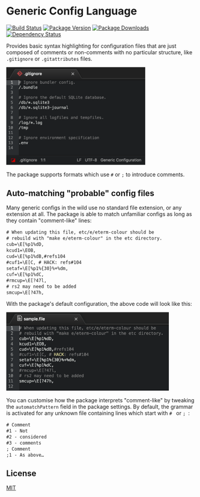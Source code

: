 # Generic Config Language

[![Build Status](https://img.shields.io/travis/lee-dohm/language-generic-config.svg)](https://travis-ci.org/lee-dohm/language-generic-config)
[![Package Version](https://img.shields.io/apm/v/language-generic-config.svg)](https://atom.io/packages/language-generic-config)
[![Package Downloads](https://img.shields.io/apm/dm/language-generic-config.svg)](https://atom.io/packages/language-generic-config)
[![Dependency Status](https://img.shields.io/david/lee-dohm/language-generic-config.svg)](https://david-dm.org/lee-dohm/language-generic-config)

Provides basic syntax highlighting for configuration files that are just composed of comments or non-comments with no particular structure, like `.gitignore` or `.gitattributes` files.

<img alt="Sample configuration" width="370" src="sample-1.png" />

The package supports formats which use `#` or `;` to introduce comments.

## Auto-matching "probable" config files

Many generic configs in the wild use no standard file extension, or any extension at all.
The package is able to match unfamiliar configs as long as they contain "comment-like" lines:

~~~
# When updating this file, etc/e/eterm-colour should be
# rebuild with "make e/eterm-colour" in the etc directory.
cub=\E[%p1%dD,
kcud1=\EOB,
cud=\E[%p1%dB,#refs104
#cuf1=\E[C, # HACK: refs#104
setaf=\E[%p1%{30}%+%dm,
cuf=\E[%p1%dC,
#rmcup=\E[?47l,
# rs2 may need to be added
smcup=\E[?47h,
~~~

With the package's default configuration, the above code will look like this:

<img alt="Sample 2" width="433" src="sample-2.png" />

You can customise how the package interprets "comment-like" by tweaking the `automatchPattern` field in the package settings.
By default, the grammar is activated for any unknown file containing lines which start with `# ` or `; `:

~~~
# Comment
#1 - Not
#2 - considered
#3 - comments
; Comment
;1 - As above…
~~~

## License

[MIT](https://github.com/lee-dohm/language-generic-config/blob/master/LICENSE.md)
